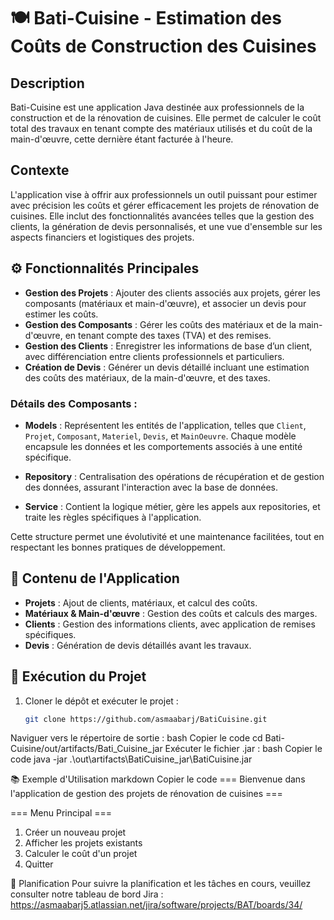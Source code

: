 # 🍽️ Bati-Cuisine - Estimation des Coûts de Construction des Cuisines

## Description
Bati-Cuisine est une application Java destinée aux professionnels de la construction et de la rénovation de cuisines. Elle permet de calculer le coût total des travaux en tenant compte des matériaux utilisés et du coût de la main-d'œuvre, cette dernière étant facturée à l'heure.

## Contexte
L'application vise à offrir aux professionnels un outil puissant pour estimer avec précision les coûts et gérer efficacement les projets de rénovation de cuisines. Elle inclut des fonctionnalités avancées telles que la gestion des clients, la génération de devis personnalisés, et une vue d'ensemble sur les aspects financiers et logistiques des projets.

## ⚙️ Fonctionnalités Principales
- **Gestion des Projets** : Ajouter des clients associés aux projets, gérer les composants (matériaux et main-d'œuvre), et associer un devis pour estimer les coûts.
- **Gestion des Composants** : Gérer les coûts des matériaux et de la main-d'œuvre, en tenant compte des taxes (TVA) et des remises.
- **Gestion des Clients** : Enregistrer les informations de base d’un client, avec différenciation entre clients professionnels et particuliers.
- **Création de Devis** : Générer un devis détaillé incluant une estimation des coûts des matériaux, de la main-d'œuvre, et des taxes.

### Détails des Composants :
- **Models** : Représentent les entités de l'application, telles que `Client`, `Projet`, `Composant`, `Materiel`, `Devis`, et `MainOeuvre`. Chaque modèle encapsule les données et les comportements associés à une entité spécifique.
  
- **Repository** : Centralisation des opérations de récupération et de gestion des données, assurant l'interaction avec la base de données.

- **Service** : Contient la logique métier, gère les appels aux repositories, et traite les règles spécifiques à l'application.

Cette structure permet une évolutivité et une maintenance facilitées, tout en respectant les bonnes pratiques de développement.


## 📂 Contenu de l'Application
- **Projets** : Ajout de clients, matériaux, et calcul des coûts.
- **Matériaux & Main-d'œuvre** : Gestion des coûts et calculs des marges.
- **Clients** : Gestion des informations clients, avec application de remises spécifiques.
- **Devis** : Génération de devis détaillés avant les travaux.

## 🚀 Exécution du Projet
1. Cloner le dépôt et exécuter le projet :
   ```bash
   git clone https://github.com/asmaabarj/BatiCuisine.git
Naviguer vers le répertoire de sortie :
bash
Copier le code
cd Bati-Cuisine/out/artifacts/Bati_Cuisine_jar
Exécuter le fichier .jar :
bash
Copier le code
java -jar .\out\artifacts\BatiCuisine_jar\BatiCuisine.jar

📚 Exemple d'Utilisation
markdown
Copier le code
=== Bienvenue dans l'application de gestion des projets de rénovation de cuisines ===

=== Menu Principal ===
1. Créer un nouveau projet
2. Afficher les projets existants
3. Calculer le coût d'un projet
4. Quitter

📅 Planification
Pour suivre la planification et les tâches en cours, veuillez consulter notre tableau de bord Jira : 
https://asmaabarj5.atlassian.net/jira/software/projects/BAT/boards/34/

